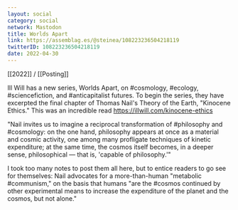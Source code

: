 ```yaml
---
layout: social
category: social
network: Mastodon
title: Worlds Apart
link: https://assemblag.es/@steinea/108223236504218119
twitterID: 108223236504218119
date: 2022-04-30
---
```


[[2022]] / [[Posting]]

Ill Will has a new series, Worlds Apart, on #cosmology, #ecology, #sciencefiction, and #anticapitalist futures. To begin the series, they have excerpted the final chapter of Thomas Nail's Theory of the Earth, "Kinocene Ethics." This was an incredible read <https://illwill.com/kinocene-ethics>

"Nail invites us to imagine a reciprocal transformation of #philosophy and #cosmology: on the one hand, philosophy appears at once as a material and cosmic activity, one among many profligate techniques of kinetic expenditure; at the same time, the cosmos itself becomes, in a deeper sense, philosophical — that is, 'capable of philosophy.'"

I took too many notes to post them all here, but to entice readers to go see for themselves: Nail advocates for a more-than-human "metabolic #communism," on the basis that humans "are the #cosmos continued by other experimental means to increase the expenditure of the planet and the cosmos, but not alone."
